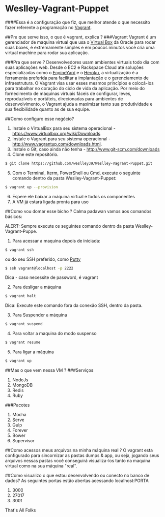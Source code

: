 Weslley-Vagrant-Puppet
======================

####Essa é a configuração que fiz, que melhor atende o que necessito fazer referente a programação no [Vagrant](http://www.vagrantup.com/).

##Pra que serve isso, o que é vagrant, explica ?
###Vagrant
Vagrant é um gerenciador de maquina virtual que usa o [Virtual Box](https://www.virtualbox.org/) da Oracle para rodar suas boxes, é extremamente simples e em poucos minutos você cria uma virtual machine para rodar sua aplicação.

###Pra que serve ?
Desenvolvedores usam ambientes virtuais todo dia com suas aplicações web. Desde o EC2 e Rackspace Cloud até soluções especializadas como o [EngineYard](https://www.engineyard.com/) e o [Heroku](https://www.heroku.com/), a virtualização é a ferramenta preferida para facilitar a implantação e o gerenciamento de infraestrutura. O Vagrant visa usar esses mesmos princípios e colocá-los para trabalhar no coração do ciclo de vida da aplicação. Por meio do fornecimento de máquinas virtuais fáceis de configurar, leves, reproduzíveis e portáteis, direcionadas para ambientes de desenvolvimento, o Vagrant ajuda a maximizar tanto sua produtividade e sua flexibilidade quanto as de sua equipe.

##Como configuro esse negócio?
1. Instale o VirtualBox para seu sistema operacional - https://www.virtualbox.org/wiki/Downloads.
2. Instale o Vagrant para seu sistema operacional - http://www.vagrantup.com/downloads.html.
3. Instale o Git, caso ainda não tenha - http://www.git-scm.com/downloads
4. Clone este repositório.
```bash
$ git clone https://github.com/weslley39/Weslley-Vagrant-Puppet.git
```
5. Com o Terminal, Iterm, PowerShell ou Cmd, execute o seguinte comando dentro da pasta Weslley-Vagrant-Puppet:
```bash
$ vagrant up --provision
```
6. Espere ele baixar a máquina virtual e todos os componentes
7. A VM já estará ligada pronta para uso

##Como vou domar esse bicho ?
Calma padawan vamos aos comandos básicos:

ALERT: Sempre execute os seguintes comando dentro da pasta Weslley-Vagrant-Puppe.

1. Para acessar a maquina depois de iniciada:
```bash
$ vagrant ssh
```
ou do seu SSH preferido, como [Putty](http://www.putty.org/)
```bash
$ ssh vagrant@localhost -p 2222
```
Dica - caso necessite de password, é vagrant


2. Para desligar a máquina
```bash
$ vagrant halt
```
Dica: Execute este comando fora da conexão SSH, dentro da pasta.


3.  Para Suspender a máquina
```bash
$ vagrant suspend
```
4. Para voltar a maquina do modo suspenso
```bash
$ vagrant resume
```
5. Para ligar a máquina
```bash
$ vagrant up
```

##Mas o que vem nessa VM ?
###Serviços
1. NodeJs
2. MongoDB
3. Redis
4. Ruby

###Pacotes
1. Mocha
2. Serve
3. Gulp
4. Forever
5. Bower
6. Supervisor


##Como acessos meus arquivos na minha máquina real ?
O vagrant esta configurado para sincornizar as pastas dumps & app, ou seja, jogando seus arquivos nessas pastas você conseguirá visualiza-los tanto na maquina virtual como na sua máquina "real".

##Como visualizo o que estou desenvolvendo ou conecto no banco de dados?
As seguintes portas estão abertas acessando localhost:PORTA
1. 3000
2. 27017
3. 3001


That's All Folks
